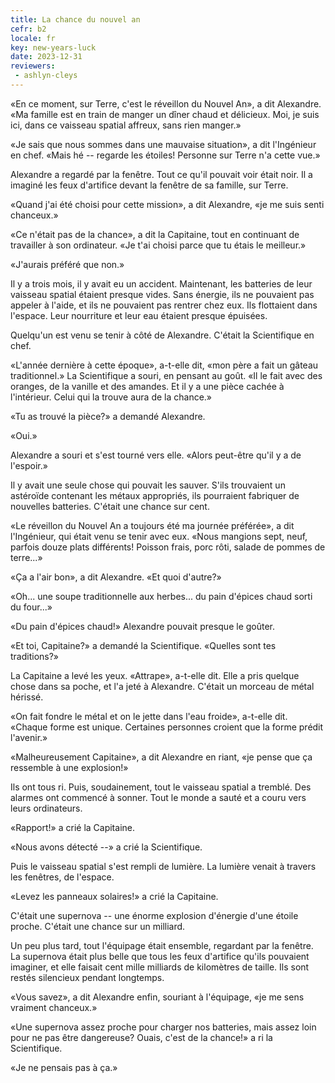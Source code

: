 ```yaml
---
title: La chance du nouvel an
cefr: b2
locale: fr
key: new-years-luck
date: 2023-12-31
reviewers:
 - ashlyn-cleys
---
```


«En ce moment, sur Terre, c'est le réveillon du Nouvel An», a dit Alexandre. «Ma famille est en train de manger un dîner chaud et délicieux. Moi, je suis ici, dans ce vaisseau spatial affreux, sans rien manger.»

«Je sais que nous sommes dans une mauvaise situation», a dit l'Ingénieur en chef. «Mais hé -- regarde les étoiles! Personne sur Terre n'a cette vue.»

Alexandre a regardé par la fenêtre. Tout ce qu'il pouvait voir était noir. Il a imaginé les feux d'artifice devant la fenêtre de sa famille, sur Terre.

«Quand j'ai été choisi pour cette mission», a dit Alexandre, «je me suis senti chanceux.»

«Ce n'était pas de la chance», a dit la Capitaine, tout en continuant de travailler à son ordinateur. «Je t'ai choisi parce que tu étais le meilleur.»

«J'aurais préféré que non.»

Il y a trois mois, il y avait eu un accident. Maintenant, les batteries de leur vaisseau spatial étaient presque vides. Sans énergie, ils ne pouvaient pas appeler à l'aide, et ils ne pouvaient pas rentrer chez eux. Ils flottaient dans l'espace. Leur nourriture et leur eau étaient presque épuisées.

Quelqu'un est venu se tenir à côté de Alexandre. C'était la Scientifique en chef.

«L'année dernière à cette époque», a-t-elle dit, «mon père a fait un gâteau traditionnel.» La Scientifique a souri, en pensant au goût. «Il le fait avec des oranges, de la vanille et des amandes. Et il y a une pièce cachée à l'intérieur. Celui qui la trouve aura de la chance.»

«Tu as trouvé la pièce?» a demandé Alexandre.

«Oui.»

Alexandre a souri et s'est tourné vers elle. «Alors peut-être qu'il y a de l'espoir.»

Il y avait une seule chose qui pouvait les sauver. S'ils trouvaient un astéroïde contenant les métaux appropriés, ils pourraient fabriquer de nouvelles batteries. C'était une chance sur cent.

«Le réveillon du Nouvel An a toujours été ma journée préférée», a dit l'Ingénieur, qui était venu se tenir avec eux. «Nous mangions sept, neuf, parfois douze plats différents! Poisson frais, porc rôti, salade de pommes de terre...»

«Ça a l'air bon», a dit Alexandre. «Et quoi d'autre?»

«Oh... une soupe traditionnelle aux herbes... du pain d'épices chaud sorti du four...»

«Du pain d'épices chaud!» Alexandre pouvait presque le goûter.

«Et toi, Capitaine?» a demandé la Scientifique. «Quelles sont tes traditions?»

La Capitaine a levé les yeux. «Attrape», a-t-elle dit. Elle a pris quelque chose dans sa poche, et l'a jeté à Alexandre. C'était un morceau de métal hérissé.

«On fait fondre le métal et on le jette dans l'eau froide», a-t-elle dit. «Chaque forme est unique. Certaines personnes croient que la forme prédit l'avenir.»

«Malheureusement Capitaine», a dit Alexandre en riant, «je pense que ça ressemble à une explosion!»

Ils ont tous ri. Puis, soudainement, tout le vaisseau spatial a tremblé. Des alarmes ont commencé à sonner. Tout le monde a sauté et a couru vers leurs ordinateurs.

«Rapport!» a crié la Capitaine.

«Nous avons détecté --» a crié la Scientifique.

Puis le vaisseau spatial s'est rempli de lumière. La lumière venait à travers les fenêtres, de l'espace.

«Levez les panneaux solaires!» a crié la Capitaine.

C'était une supernova -- une énorme explosion d'énergie d'une étoile proche. C'était une chance sur un milliard.

Un peu plus tard, tout l'équipage était ensemble, regardant par la fenêtre. La supernova était plus belle que tous les feux d'artifice qu'ils pouvaient imaginer, et elle faisait cent mille milliards de kilomètres de taille. Ils sont restés silencieux pendant longtemps.

«Vous savez», a dit Alexandre enfin, souriant à l'équipage, «je me sens vraiment chanceux.»

«Une supernova assez proche pour charger nos batteries, mais assez loin pour ne pas être dangereuse? Ouais, c'est de la chance!» a ri la Scientifique.

«Je ne pensais pas à ça.»